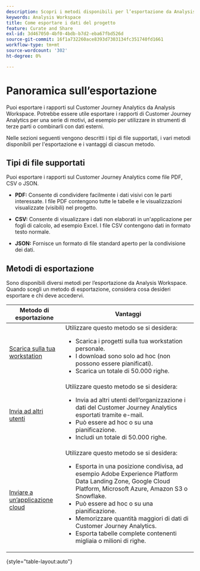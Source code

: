 ```yaml
---
description: Scopri i metodi disponibili per l’esportazione da Analysis Workspace.
keywords: Analysis Workspace
title: Come esportare i dati del progetto
feature: Curate and Share
exl-id: 3d467050-4bf0-4bdb-b7d2-eba67fbd526d
source-git-commit: 16f1a732260ace8393d7303134fc351740fd1661
workflow-type: tm+mt
source-wordcount: '302'
ht-degree: 0%

---
```


# Panoramica sull’esportazione

Puoi esportare i rapporti sul Customer Journey Analytics da Analysis Workspace. Potrebbe essere utile esportare i rapporti di Customer Journey Analytics per una serie di motivi, ad esempio per utilizzare in strumenti di terze parti o combinarli con dati esterni.

Nelle sezioni seguenti vengono descritti i tipi di file supportati, i vari metodi disponibili per l&#39;esportazione e i vantaggi di ciascun metodo.

## Tipi di file supportati

Puoi esportare i rapporti sul Customer Journey Analytics come file PDF, CSV o JSON.

* **PDF:** Consente di condividere facilmente i dati visivi con le parti interessate. I file PDF contengono tutte le tabelle e le visualizzazioni visualizzate (visibili) nel progetto.

* **CSV:** Consente di visualizzare i dati non elaborati in un&#39;applicazione per fogli di calcolo, ad esempio Excel. I file CSV contengono dati in formato testo normale.

* **JSON:** Fornisce un formato di file standard aperto per la condivisione dei dati.

## Metodi di esportazione

Sono disponibili diversi metodi per l’esportazione da Analysis Workspace. Quando scegli un metodo di esportazione, considera cosa desideri esportare e chi deve accedervi.

| Metodo di esportazione | Vantaggi |
|---------|----------|
| [Scarica sulla tua workstation](/help/analysis-workspace/export/download-send.md) | Utilizzare questo metodo se si desidera: <ul><li>Scarica i progetti sulla tua workstation personale.</li><li>I download sono solo ad hoc (non possono essere pianificati).</li> <li>Scarica un totale di 50.000 righe.</li> <!--true? Are there 2 different options to download to your workstation?--> <!-- is this emailing it? --> |
| [Invia ad altri utenti](/help/analysis-workspace/export/t-schedule-report.md) | Utilizzare questo metodo se si desidera: <ul><li>Invia ad altri utenti dell’organizzazione i dati del Customer Journey Analytics esportati tramite e-mail.</li><li>Può essere ad hoc o su una pianificazione.</li> <li>Includi un totale di 50.000 righe.</li> <!--true?--> |
| [Inviare a un’applicazione cloud](/help/analysis-workspace/export/export-cloud.md) | Utilizzare questo metodo se si desidera: <ul><li>Esporta in una posizione condivisa, ad esempio Adobe Experience Platform Data Landing Zone, Google Cloud Platform, Microsoft Azure, Amazon S3 o Snowflake.</li><li>Può essere ad hoc o su una pianificazione.</li><li>Memorizzare quantità maggiori di dati di Customer Journey Analytics.</li><li>Esporta tabelle complete contenenti migliaia o milioni di righe.<!-- What other things? Wiki talks about things that aren't even possible in Data Warehouse. What are they? --> </li> |

{style="table-layout:auto"}

